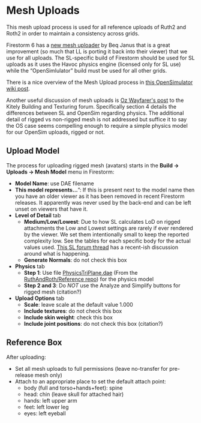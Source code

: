# Mesh Uploads

This mesh upload process is used for all reference uploads of Ruth2 and
Roth2 in order to maintain a consistency across grids.

Firestorm 6 has a [new mesh uploader](https://beqsother.blogspot.com/2018/12/easing-pain-of-importing-mesh.html)
by Beq Janus that is a great improvement (so much that LL is porting it back
into their viewer) that we use for all uploads. The SL-specific build of
Firestorm should be used for SL uploads as it uses the Havoc physics engine
(licensed only for SL use) while the “OpenSimlulator” build must be used
for all other grids.

There is a nice overview of the Mesh Upload process in 
[this OpenSimulator wiki post](http://opensimulator.org/wiki/How_To_Upload_Mesh).

Another useful discussion of mesh uploads is
[Oz Wayfarer's post](https://www.kitely.com/forums/viewtopic.php?t=3199) to
the Kitely Building and Texturing forum. Specifically section 4 details the
differences between SL and OpenSim regarding physics. The additional detail
of rigged vs non-rigged mesh is not addressed but suffice it to say the OS
case seems compelling enough to require a simple physics model for our OpenSim
uploads, rigged or not.

## Upload Model

The process for uploading rigged mesh (avatars) starts in the
**Build → Uploads → Mesh Model** menu in Firestorm:

* **Model Name**: use DAE filename
* **This model represents…**”: If this is present next to the model name then you
  have an older viewer as it has been removed in recent Firestorm releases. It
  apparently was never used by the back-end and can be left unset on viewers
  that have it.
* **Level of Detail** tab
  * **Medium/Low/Lowest**: Due to how SL calculates LoD on rigged attachments
    the Low and Lowest settings are rarely if ever rendered by the viewer.
    We set them intentionally small to keep the reported complexity low.
    See the tables for each specific body for the actual values used.
    [This SL forum thread](https://community.secondlife.com/forums/topic/419469-rigged-mesh-lod-bug/?do=findComment&comment=1727840)
    has a recent-ish discussion around what is happening.
  * **Generate Normals**: do not check this box
* **Physics** tab
  * **Step 1**: Use file [PhysicsTriPlane.dae](https://github.com/RuthAndRoth/Reference/blob/master/Mesh/Physics%20Models/PhysicsTriPlane.dae)
    (From the [RuthAndRoth/Reference repo](https://github.com/seriesumei/Reference/tree/test)) for the physics model
  * **Step 2 and 3**: Do *NOT* use the Analyze and Simplify buttons for rigged mesh (citation?)
* **Upload Options** tab
  * **Scale**: leave scale at the default value 1.000
  * **Include textures**: do not check this box
  * **Include skin weight**: check this box
  * **Include joint positions**: do not check this box (citation?)

## Reference Box

After uploading:

* Set all mesh uploads to full permissions (leave no-transfer for pre-release mesh only)
* Attach to an appropriate place to set the default attach point:
  * body (full and torso+hands+feet): spine
  * head: chin (leave skull for attached hair)
  * hands: left upper arm
  * feet: left lower leg
  * eyes: left eyeball
